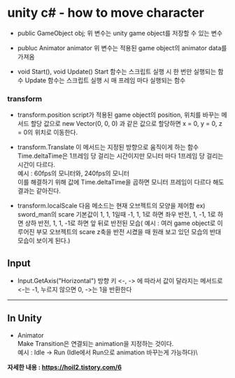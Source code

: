 # unity c# - how to move character

- public GameObject obj;
위 변수는 unity game object를 저장할 수 있는 변수

- publuc Animator animator
위 변수는 적용된 game object의 animator data를 가져옴

- void Start(), void Update()
Start 함수는 스크립트 실행 시 한 번만 실행되는 함수
Update 함수는  스크립트 실행 시 매 프레임 마다 실행되는 함수

### transform

- transform.position
script가 적용된 game object의 position, 위치를 바꾸는 메서드
할당 값으로 new Vector(0, 0, 0) 과 같은 값으로 할당하면 x = 0, y = 0, z = 0의 위치로 이동한다.

- transform.Translate
이 메서드는 지정된 방향으로 움직이게 하는 함수\
Time.deltaTime은 1프레임 당 걸리는 시간이지만 모니터 마다 1프레임 당 걸리는 시간이 다르다.\
예시 : 60fps의 모니터와, 240fps의 모니터\
이를 해결하기 위해 값에 Time.deltaTime을 곱하면 모니터 프레임이 다르다 해도 결과는 같아진다.

- transform.localScale
다음 메소드는 현재 오브젝트의 모양을 제어함
ex) sword_man의 scare 기본값이 1, 1, 1일때 -1, 1, 1로 하면 좌우 반전, 1, -1, 1로 하면 상하 반전, 1, 1, -1로 하면 앞 뒤로 반전된 모습( 예시 : 여러 game object로 이루어진 부모 오브젝트의 scare z축을 반전 시켰을 때 원래 보고 있던 모습의 반대 모습이 보이게 된다.)

## Input

- Input.GetAxis("Horizontal")
방향 키 <-, -> 에 따라서 값이 달라지는 메서드로
<-는 -1, 누르지 않으면 0, ->는 1을 반환한다

---

## In Unity

- Animator\
Make Transition은 연결되는 animation을 지정하는 것이다.\
예시 : Idle -> Run (Idle에서 Run으로 animation 바꾸는게 가능하다)\

**자세한 내용 : https://hoil2.tistory.com/6**